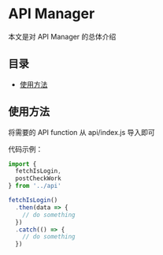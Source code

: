 # API Manager
本文是对 API Manager 的总体介绍
## 目录
- [使用方法](#use)

<h2 id="use">使用方法</h2>
将需要的 API function 从 api/index.js 导入即可

代码示例：
```js
import {
  fetchIsLogin,
  postCheckWork
} from '../api'

fetchIsLogin()
  .then(data => {
    // do something
  })
  .catch(() => {
    // do something
  })
```

